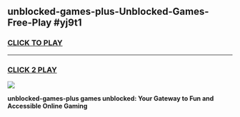 
## unblocked-games-plus-Unblocked-Games-Free-Play #yj9t1
<h3>
<a href="https://us.freeplayer.one?title=unblocked-games-plus&ref=9M">CLICK TO PLAY</a></h3>
<hr>

<h3>
<a href="https://us.freeplayer.one?title=unblocked-games-plus&ref=9M">CLICK 2 PLAY</a>
  
</h3>

<a href="https://us.freeplayer.one?title=unblocked-games-plus&ref=9M"><img src="https://clearcache.store/games.png"></a>


**unblocked-games-plus games unblocked: Your Gateway to Fun and Accessible Online Gaming**
